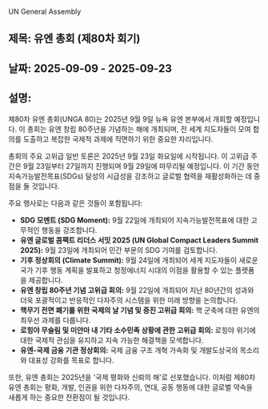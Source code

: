 UN General Assembly
## 제목: 유엔 총회 (제80차 회기)
## 날짜: 2025-09-09 - 2025-09-23
## 설명:
제80차 유엔 총회(UNGA 80)는 2025년 9월 9일 뉴욕 유엔 본부에서 개회할 예정입니다. 이 총회는 유엔 창립 80주년을 기념하는 해에 개최되며, 전 세계 지도자들이 모여 합의를 도출하고 복잡한 국제적 과제에 직면하기 위한 중요한 자리입니다.

총회의 주요 고위급 일반 토론은 2025년 9월 23일 화요일에 시작됩니다. 이 고위급 주간은 9월 23일부터 27일까지 진행되며 9월 29일에 마무리될 예정입니다. 이 기간 동안 지속가능발전목표(SDGs) 달성의 시급성을 강조하고 글로벌 협력을 재활성화하는 데 중점을 둘 것입니다.

주요 행사로는 다음과 같은 것들이 포함됩니다:
*   **SDG 모멘트 (SDG Moment):** 9월 22일에 개최되어 지속가능발전목표에 대한 고무적인 행동을 강조합니다.
*   **유엔 글로벌 콤팩트 리더스 서밋 2025 (UN Global Compact Leaders Summit 2025):** 9월 23일에 개최되어 민간 부문의 SDG 기여를 검토합니다.
*   **기후 정상회의 (Climate Summit):** 9월 24일에 개최되어 세계 지도자들이 새로운 국가 기후 행동 계획을 발표하고 청정에너지 시대의 이점을 활용할 수 있는 플랫폼을 제공합니다.
*   **유엔 창립 80주년 기념 고위급 회의:** 9월 22일에 개최되어 지난 80년간의 성과와 더욱 포괄적이고 반응적인 다자주의 시스템을 위한 미래 방향을 논의합니다.
*   **핵무기 전면 폐기를 위한 국제의 날 기념 및 증진 고위급 회의:** 핵 군축에 대한 유엔의 최우선 과제를 다룹니다.
*   **로힝야 무슬림 및 미얀마 내 기타 소수민족 상황에 관한 고위급 회의:** 로힝야 위기에 대한 국제적 관심을 유지하고 지속 가능한 해결책을 모색합니다.
*   **유엔-국제 금융 기관 정상회의:** 국제 금융 구조 개혁 가속화 및 개발도상국의 목소리와 대표성 강화를 목표로 합니다.

또한, 유엔 총회는 2025년을 '국제 평화와 신뢰의 해'로 선포했습니다. 이처럼 제80차 유엔 총회는 평화, 개발, 인권을 위한 다자주의, 연대, 공동 행동에 대한 글로벌 약속을 새롭게 하는 중요한 전환점이 될 것입니다.